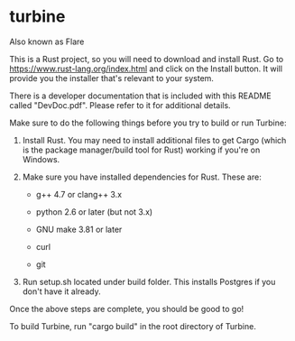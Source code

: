 # turbine
Also known as Flare

This is a Rust project, so you will need to download and install Rust. Go to https://www.rust-lang.org/index.html and click on the Install button. It will provide you the installer that's relevant to your system.

There is a developer documentation that is included with this README called "DevDoc.pdf". Please refer to it for additional details.

Make sure to do the following things before you try to build or run Turbine:

1) Install Rust. You may need to install additional files to get Cargo (which is the package manager/build tool for Rust) working if you're on Windows.

2) Make sure you have installed dependencies for Rust. These are:

	- g++ 4.7 or clang++ 3.x
	
	- python 2.6 or later (but not 3.x)
	
	- GNU make 3.81 or later
	
	- curl
	
	- git
	
3) Run setup.sh located under build folder. This installs Postgres if you don't have it already.

Once the above steps are complete, you should be good to go!

To build Turbine, run "cargo build" in the root directory of Turbine.